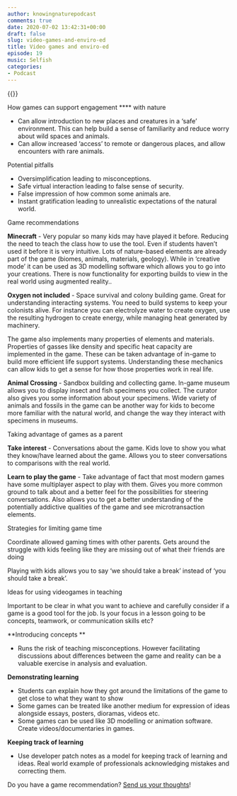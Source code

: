 ```yaml
---
author: knowingnaturepodcast
comments: true
date: 2020-07-02 13:42:31+00:00
draft: false
slug: video-games-and-enviro-ed
title: Video games and enviro-ed
episode: 19
music: Selfish
categories:
- Podcast
---
```


{{<podbean id="">}}

How games can support engagement **** with nature

  * Can allow introduction to new places and creatures in a ‘safe’ environment. This can help build a sense of familiarity and reduce worry about wild spaces and animals.
  * Can allow increased ‘access’ to remote or dangerous places, and allow encounters with rare animals.

Potential pitfalls

  * Oversimplification leading to misconceptions.
  * Safe virtual interaction leading to false sense of security.
  * False impression of how common some animals are.
  * Instant gratification leading to unrealistic expectations of the natural world.

Game recommendations

**Minecraft** \- Very popular so many kids may have played it before. Reducing
the need to teach the class how to use the tool. Even if students haven’t used
it before it is very intuitive. Lots of nature-based elements are already part
of the game (biomes, animals, materials, geology). While in ‘creative mode’ it
can be used as 3D modelling software which allows you to go into your
creations. There is now functionality for exporting builds to view in the real
world using augmented reality..

**Oxygen not included** \- Space survival and colony building game. Great for
understanding interacting systems. You need to build systems to keep your
colonists alive. For instance you can electrolyze water to create oxygen, use
the resulting hydrogen to create energy, while managing heat generated by
machinery.

The game also implements many properties of elements and materials. Properties
of gasses like density and specific heat capacity are implemented in the game.
These can be taken advantage of in-game to build more efficient life support
systems. Understanding these mechanics can allow kids to get a sense for how
those properties work in real life.

**Animal Crossing** \- Sandbox building and collecting game. In-game museum
allows you to display insect and fish specimens you collect. The curator also
gives you some information about your specimens. Wide variety of animals and
fossils in the game can be another way for kids to become more familiar with
the natural world, and change the way they interact with specimens in museums.

Taking advantage of games as a parent

**Take interest** \- Conversations about the game. Kids love to show you what
they know/have learned about the game. Allows you to steer conversations to
comparisons with the real world.

**Learn to play the game** \- Take advantage of fact that most modern games
have some multiplayer aspect to play with them. Gives you more common ground
to talk about and a better feel for the possibilities for steering
conversations. Also allows you to get a better understanding of the
potentially addictive qualities of the game and see microtransaction elements.

Strategies for limiting game time

Coordinate allowed gaming times with other parents. Gets around the struggle
with kids feeling like they are missing out of what their friends are doing

Playing with kids allows you to say ‘we should take a break’ instead of ‘you
should take a break’.

Ideas for using videogames in teaching

Important to be clear in what you want to achieve and carefully consider if a
game is a good tool for the job. Is your focus in a lesson going to be
concepts, teamwork, or communication skills etc?

**Introducing concepts  **

  * Runs the risk of teaching misconceptions. However facilitating discussions about differences between the game and reality can be a valuable exercise in analysis and evaluation.

**Demonstrating learning**  

  * Students can explain how they got around the limitations of the game to get close to what they want to show
  * Some games can be treated like another medium for expression of ideas alongside essays, posters, dioramas, videos etc. 
  * Some games can be used like 3D modelling or animation software. Create videos/documentaries in games.

**Keeping track of learning**

  * Use developer patch notes as a model for keeping track of learning and ideas. Real world example of professionals acknowledging mistakes and correcting them.

Do you have a game recommendation? [Send us your thoughts](/about)!


